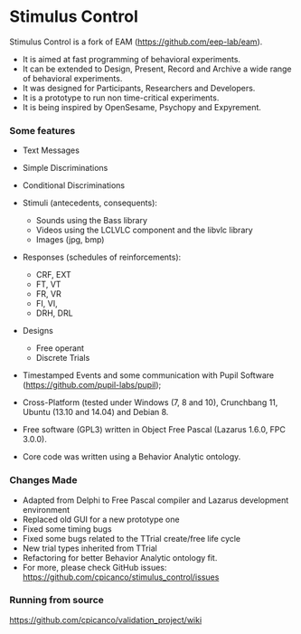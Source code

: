 # Stimulus Control

Stimulus Control is a fork of EAM (https://github.com/eep-lab/eam).

- It is aimed at fast programming of behavioral experiments.
- It can be extended to Design, Present, Record and Archive a wide range of behavioral experiments.
- It was designed for Participants, Researchers and Developers.
- It is a prototype to run non time-critical experiments.
- It is being inspired by OpenSesame, Psychopy and Expyrement.

### Some features

  - Text Messages
  - Simple Discriminations
  - Conditional Discriminations
  - Stimuli (antecedents, consequents):
      - Sounds using the Bass library
      - Videos using the LCLVLC component and the libvlc library
      - Images (jpg, bmp)

  - Responses (schedules of reinforcements):
      - CRF, EXT
      - FT, VT
      - FR, VR
      - FI, VI,
      - DRH, DRL

  - Designs
    - Free operant
    - Discrete Trials

  - Timestamped Events and some communication with Pupil Software (https://github.com/pupil-labs/pupil);

  - Cross-Platform (tested under Windows (7, 8 and 10), Crunchbang 11, Ubuntu (13.10 and 14.04) and Debian 8.

  - Free software (GPL3) written in Object Free Pascal (Lazarus 1.6.0, FPC 3.0.0).
  - Core code was written using a Behavior Analytic ontology.


### Changes Made

- Adapted from Delphi to Free Pascal compiler and Lazarus development environment
- Replaced old GUI for a new prototype one
- Fixed some timing bugs
- Fixed some bugs related to the TTrial create/free life cycle
- New trial types inherited from TTrial
- Refactoring for better Behavior Analytic ontology fit.
- For more, please check GitHub issues: https://github.com/cpicanco/stimulus_control/issues

### Running from source

https://github.com/cpicanco/validation_project/wiki